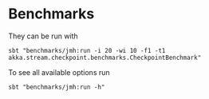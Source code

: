 # Benchmarks

They can be run with

```$bash
sbt "benchmarks/jmh:run -i 20 -wi 10 -f1 -t1 akka.stream.checkpoint.benchmarks.CheckpointBenchmark"
```

To see all available options run

```$bash
sbt "benchmarks/jmh:run -h"
```